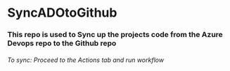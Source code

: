 # SyncADOtoGithub
### This repo is used to Sync up the projects code from the Azure Devops repo to the Github repo
###### To sync: Proceed to the Actions tab and run workflow
            

